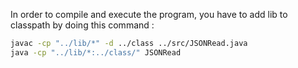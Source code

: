 In order to compile and execute the program, you have to add lib to classpath by doing this command :  

```bash
javac -cp "../lib/*" -d ../class ../src/JSONRead.java  
java -cp "../lib/*:../class/" JSONRead
```
